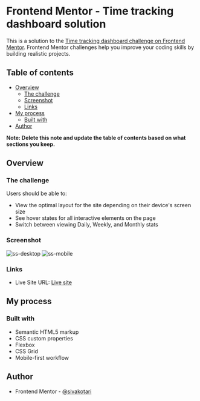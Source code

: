 
# Frontend Mentor - Time tracking dashboard solution

This is a solution to the [Time tracking dashboard challenge on Frontend Mentor](https://www.frontendmentor.io/challenges/time-tracking-dashboard-UIQ7167Jw). Frontend Mentor challenges help you improve your coding skills by building realistic projects. 

## Table of contents

- [Overview](#overview)
  - [The challenge](#the-challenge)
  - [Screenshot](#screenshot)
  - [Links](#links)
- [My process](#my-process)
  - [Built with](#built-with)
- [Author](#author)

**Note: Delete this note and update the table of contents based on what sections you keep.**

## Overview

### The challenge

Users should be able to:

- View the optimal layout for the site depending on their device's screen size
- See hover states for all interactive elements on the page
- Switch between viewing Daily, Weekly, and Monthly stats

### Screenshot

![ss-desktop](https://user-images.githubusercontent.com/19163868/133071376-47beb07a-74a4-4581-814d-eea9f24b9238.png)
![ss-mobile](https://user-images.githubusercontent.com/19163868/133071388-37023e9e-c068-4725-a31d-96729f07af86.png)


### Links
- Live Site URL: [Live site](https://sivakotari.github.io/time-tracking-dashboard/)

## My process

### Built with

- Semantic HTML5 markup
- CSS custom properties
- Flexbox
- CSS Grid
- Mobile-first workflow

## Author

- Frontend Mentor - [@sivakotari](https://www.frontendmentor.io/profile/sivakotari)

